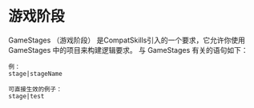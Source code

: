 # 游戏阶段
GameStages （游戏阶段） 是CompatSkills引入的一个要求，它允许你使用 GameStages 中的项目来构建逻辑要求。 与 GameStages 有关的语句如下：
```
例：
stage|stageName

可直接生效的例子：
stage|test
```